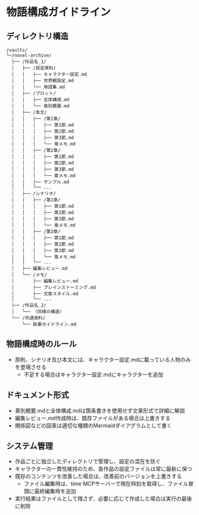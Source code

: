 # 物語構成ガイドライン

## ディレクトリ構造
```
/vaults/
└─/novel-archive/
  ├── /作品名_1/
  │   ├── /設定資料/
  │   │   ├── キャラクター設定.md
  │   │   ├── 世界観設定.md
  │   │   └── 用語集.md
  │   ├── /プロット/
  │   │   ├── 全体構成.md
  │   │   └── 章別概要.md
  │   ├── /本文/
  │   │   ├── /第1章/
  │   │   │   ├── 第1節.md
  │   │   │   ├── 第2節.md
  │   │   │   ├── 第3節.md
  │   │   │   └── 章メモ.md
  │   │   ├── /第2章/
  │   │   │   ├── 第1節.md
  │   │   │   ├── 第2節.md
  │   │   │   ├── 第3節.md
  │   │   │   └── 章メモ.md
  │   │   ├── サンプル.md
  │   │   └── ...
  │   ├── /シナリオ/
  │   │   ├── /第1章/
  │   │   │   ├── 第1節.md
  │   │   │   ├── 第2節.md
  │   │   │   ├── 第3節.md
  │   │   │   └── 章メモ.md
  │   │   ├── /第2章/
  │   │   │   ├── 第1節.md
  │   │   │   ├── 第2節.md
  │   │   │   ├── 第3節.md
  │   │   │   └── 章メモ.md
  │   │   └── ...
  │   ├── 編集レビュー.md
  │   └── /メモ/
  │       ├── 編集レビュー.md
  │       ├── ブレインストーミング.md
  │       ├── 文章スタイル.md
  │       └── ...
  ├── /作品名_2/
  │   └── （同様の構造）
  └── /共通資料/
      └── 執筆ガイドライン.md
```

## 物語構成時のルール
- 原則、シナリオ及び本文には、キャラクター設定.mdに載っている人物のみを登場させる
  - 不足する場合はキャラクター設定.mdにキャラクターを追加

## ドキュメント形式
- 章別概要.mdと全体構成.mdは箇条書きを使用せず文章形式で詳細に解説
- 編集レビュー.md作成時は、既存ファイルがある場合は上書きする
- 関係図などの図表は適切な種類のMermaidダイアグラムとして書く

## システム管理
- 作品ごとに独立したディレクトリで管理し、設定の混在を防ぐ
- キャラクターの一貫性維持のため、各作品の設定ファイルは常に最新に保つ
- 既存のコンテンツを改善した場合は、改善前のバージョンを上書きする
  - ファイル編集時は、time MCPサーバーで現在時刻を取得し、ファイル冒頭に最終編集時を追加
- 実行結果はファイルとして残さず、必要に応じて作成した場合は実行の最後に削除